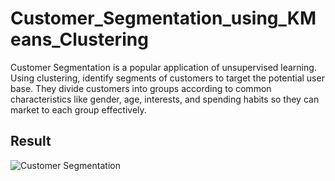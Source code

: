 # Customer_Segmentation_using_KMeans_Clustering
Customer Segmentation is a popular application of unsupervised learning. Using
clustering, identify segments of customers to target the potential user base. They divide
customers into groups according to common characteristics like gender, age, interests,
and spending habits so they can market to each group effectively.

## Result
![Customer Segmentation]()
